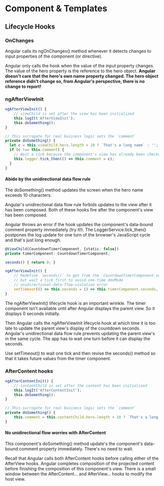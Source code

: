 # Component & Templates

## Lifecycle Hooks

### OnChanges

Angular calls its ngOnChanges() method whenever it detects changes to input properties of the component (or directive).

Angular only calls the hook when the value of the input property changes. The value of the hero property is the reference to the hero object. **Angular doesn't care that the hero's own name property changed. The hero object reference didn't change so, from Angular's perspective, there is no change to report!**

### ngAfterViewInit

``` typescript
ngAfterViewInit() {
    // viewChild is set after the view has been initialized
    this.logIt('AfterViewInit');
    this.doSomething();
}

// This surrogate for real business logic sets the `comment`
private doSomething() {
  let c = this.viewChild.hero.length > 10 ? `That's a long name` : '';
  if (c !== this.comment) {
    // Wait a tick because the component's view has already been checked
    this.logger.tick_then(() => this.comment = c);
  }
}
```

#### Abide by the unidirectional data flow rule

The doSomething() method updates the screen when the hero name exceeds 10 characters.

Angular's unidirectional data flow rule forbids updates to the view after it has been composed. Both of these hooks fire after the component's view has been composed.

Angular throws an error if the hook updates the component's data-bound comment property immediately (try it!). The LoggerService.tick_then() postpones the log update for one turn of the browser's JavaScript cycle and that's just long enough.

``` typescript
@ViewChild(CountdownTimerComponent, {static: false})
private timerComponent: CountdownTimerComponent;

seconds() { return 0; }

ngAfterViewInit() {
    // Redefine `seconds()` to get from the `CountdownTimerComponent.seconds` ...
    // but wait a tick first to avoid one-time devMode
    // unidirectional-data-flow-violation error
    setTimeout(() => this.seconds = () => this.timerComponent.seconds, 0);
}
```

The ngAfterViewInit() lifecycle hook is an important wrinkle. The timer component isn't available until after Angular displays the parent view. So it displays 0 seconds initially.

Then Angular calls the ngAfterViewInit lifecycle hook at which time it is too late to update the parent view's display of the countdown seconds. Angular's unidirectional data flow rule prevents updating the parent view's in the same cycle. The app has to wait one turn before it can display the seconds.

Use setTimeout() to wait one tick and then revise the seconds() method so that it takes future values from the timer component.

### AfterContent hooks

``` typescript
ngAfterContentInit() {
    // contentChild is set after the content has been initialized
    this.logIt('AfterContentInit');
    this.doSomething();
}

// This surrogate for real business logic sets the `comment`
private doSomething() {
    this.comment = this.contentChild.hero.length > 10 ? `That's a long name` : '';
}
```

#### No unidirectional flow worries with AfterContent

This component's doSomething() method update's the component's data-bound comment property immediately. There's no need to wait.

Recall that Angular calls both AfterContent hooks before calling either of the AfterView hooks. Angular completes composition of the projected content before finishing the composition of this component's view. There is a small window between the AfterContent... and AfterView... hooks to modify the host view.
